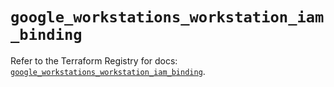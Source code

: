 # `google_workstations_workstation_iam_binding`

Refer to the Terraform Registry for docs: [`google_workstations_workstation_iam_binding`](https://registry.terraform.io/providers/hashicorp/google-beta/6.10.0/docs/resources/google_workstations_workstation_iam_binding).
